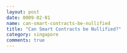 ```yaml
---
layout: post
date: 0009-02-01
name: can-smart-contracts-be-nullified
title: "Can Smart Contracts be Nullified?"
category: singapore
comments: true
---
```



